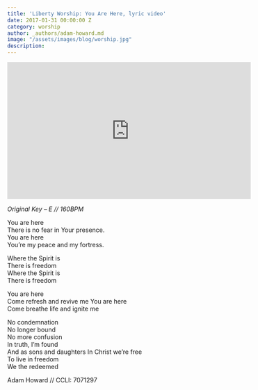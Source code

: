 ```yaml
---
title: 'Liberty Worship: You Are Here, lyric video'
date: 2017-01-31 00:00:00 Z
category: worship
author: _authors/adam-howard.md
image: "/assets/images/blog/worship.jpg"
description:
---
```


<iframe width="560" height="315" src="https://www.youtube.com/embed/5ZqYdLkQo3o" frameborder="0" allowfullscreen></iframe>

_Original Key – E // 160BPM_

You are here  
There is no fear in Your presence.  
You are here  
You’re my peace and my fortress.  

Where the Spirit is  
There is freedom  
Where the Spirit is  
There is freedom  

You are here  
Come refresh and revive me You are here  
Come breathe life and ignite me  

No condemnation  
No longer bound  
No more confusion  
In truth, I’m found  
And as sons and daughters In Christ we’re free  
To live in freedom  
We the redeemed  

Adam Howard // CCLI: 7071297
